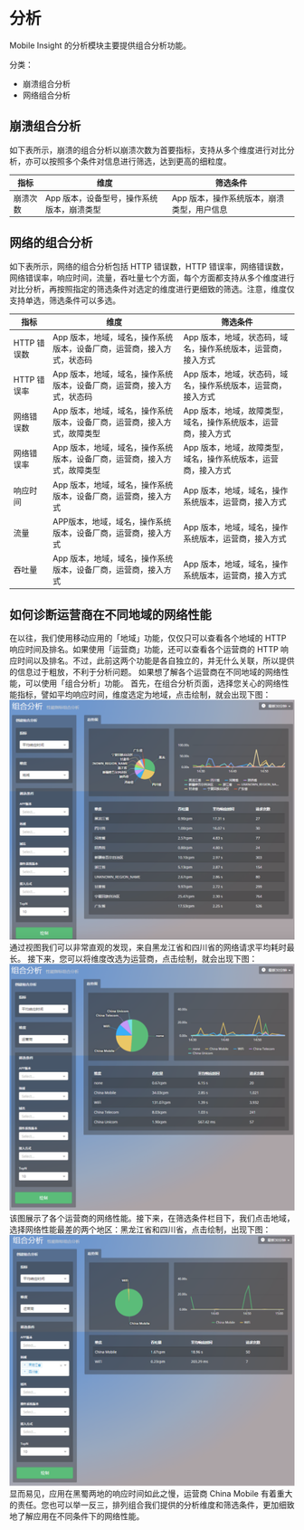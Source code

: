 # 分析

Mobile Insight 的分析模块主要提供组合分析功能。

分类：

* 崩溃组合分析
* 网络组合分析

## 崩溃组合分析
如下表所示，崩溃的组合分析以崩溃次数为首要指标，支持从多个维度进行对比分析，亦可以按照多个条件对信息进行筛选，达到更高的细粒度。

| 指标      | 维度      | 筛选条件     |
| -- | -- | -- |
| 崩溃次数 | App 版本，设备型号，操作系统版本，崩溃类型 | App 版本，操作系统版本，崩溃类型，用户信息  |


## 网络的组合分析

如下表所示，网络的组合分析包括 HTTP 错误数，HTTP 错误率，网络错误数，网络错误率，响应时间，流量，吞吐量七个方面，每个方面都支持从多个维度进行对比分析，再按照指定的筛选条件对选定的维度进行更细致的筛选。注意，维度仅支持单选，筛选条件可以多选。

| 指标 | 维度 | 筛选条件 |
| -- | -- | -- |
| HTTP 错误数 | App 版本，地域，域名，操作系统版本，设备厂商，运营商，接入方式，状态码 | App 版本，地域，状态码，域名，操作系统版本，运营商，接入方式 |
| HTTP 错误率 | App 版本，地域，域名，操作系统版本，设备厂商，运营商，接入方式，状态码 | App 版本，地域，状态码，域名，操作系统版本，运营商，接入方式 |
| 网络错误数 | App 版本，地域，域名，操作系统版本，设备厂商，运营商，接入方式，故障类型 | App 版本，地域，故障类型，域名，操作系统版本，运营商，接入方式 |
| 网络错误率 | App 版本，地域，域名，操作系统版本，设备厂商，运营商，接入方式，故障类型 | App 版本，地域，故障类型，域名，操作系统版本，运营商，接入方式 |
| 响应时间 | App 版本，地域，域名，操作系统版本，设备厂商，运营商，接入方式 | App 版本，地域，域名，操作系统版本，运营商，接入方式 |
| 流量 | APP版本，地域，域名，操作系统版本，设备厂商，运营商，接入方式 | App 版本，地域，域名，操作系统版本，运营商，接入方式 |
| 吞吐量 | App 版本，地域，域名，操作系统版本，设备厂商，运营商，接入方式 | App 版本，地域，域名，操作系统版本，运营商，接入方式 |

## 如何诊断运营商在不同地域的网络性能

在以往，我们使用移动应用的「地域」功能，仅仅只可以查看各个地域的 HTTP 响应时间及排名。如果使用「运营商」功能，还可以查看各个运营商的 HTTP 响应时间以及排名。不过，此前这两个功能是各自独立的，并无什么关联，所以提供的信息过于粗放，不利于分析问题。
如果想了解各个运营商在不同地域的网络性能，可以使用「组合分析」功能。
首先，在组合分析页面，选择您关心的网络性能指标，譬如平均响应时间，维度选定为地域，点击绘制，就会出现下图：
![](000.png)
通过视图我们可以非常直观的发现，来自黑龙江省和四川省的网络请求平均耗时最长。
接下来，您可以将维度改选为运营商，点击绘制，就会出现下图：
![](001.png)
该图展示了各个运营商的网络性能。接下来，在筛选条件栏目下，我们点击地域，选择网络性能最差的两个地区：黑龙江省和四川省，点击绘制，出现下图：
![](003.png)
显而易见，应用在黑蜀两地的响应时间如此之慢，运营商 China Mobile 有着重大的责任。您也可以举一反三，排列组合我们提供的分析维度和筛选条件，更加细致地了解应用在不同条件下的网络性能。






